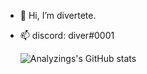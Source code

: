 - 👋 Hi, I’m divertete.
- 📫 discord: diver#0001

  ![Analyzings's GitHub stats](https://github-readme-stats.vercel.app/api?username=Analyzings&show_icons=true&theme=dark)
